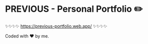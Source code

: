 
# PREVIOUS - Personal Portfolio ✏️


✨✨✨✨ https://previous-portfolio.web.app/ ✨✨✨✨



Coded with ❤️ by me.
